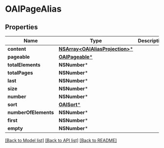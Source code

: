 # OAIPageAlias

## Properties
Name | Type | Description | Notes
------------ | ------------- | ------------- | -------------
**content** | [**NSArray&lt;OAIAliasProjection&gt;***](OAIAliasProjection) |  | [optional] 
**pageable** | [**OAIPageable***](OAIPageable) |  | [optional] 
**totalElements** | **NSNumber*** |  | [optional] 
**totalPages** | **NSNumber*** |  | [optional] 
**last** | **NSNumber*** |  | [optional] 
**size** | **NSNumber*** |  | [optional] 
**number** | **NSNumber*** |  | [optional] 
**sort** | [**OAISort***](OAISort) |  | [optional] 
**numberOfElements** | **NSNumber*** |  | [optional] 
**first** | **NSNumber*** |  | [optional] 
**empty** | **NSNumber*** |  | [optional] 

[[Back to Model list]](../README#documentation-for-models) [[Back to API list]](../README#documentation-for-api-endpoints) [[Back to README]](../README)


